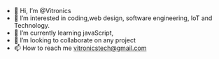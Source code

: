 - 👋 Hi, I’m @Vitronics
- 👀 I’m interested in coding,web design, software engineering, IoT and Technology.
- 🌱 I’m currently learning javaScript,
- 💞️ I’m looking to collaborate on any project
- 📫 How to reach me vitronicstech@gmail.com

<!---
Vitronics/Vitronics is a ✨ special ✨ repository because its `README.md` (this file) appears on your GitHub profile.
You can click the Preview link to take a look at your changes.
--->
